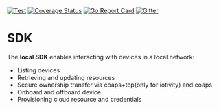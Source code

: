 [![Test](https://github.com/plgd-dev/sdk/workflows/Coverage/badge.svg)](https://github.com/plgd-dev/sdk/actions?query=workflow%3ACoverage)
[![Coverage Status](https://codecov.io/gh/plgd-dev/sdk/branch/master/graph/badge.svg)](https://codecov.io/gh/plgd-dev/sdk)
[![Go Report Card](https://goreportcard.com/badge/plgd-dev/sdk)](https://goreportcard.com/report/plgd-dev/sdk)
[![Gitter](https://badges.gitter.im/ocfcloud/Lobby.svg)](https://gitter.im/ocfcloud/Lobby?utm_source=badge&utm_medium=badge&utm_campaign=pr-badge)

# SDK

The **local SDK** enables interacting with devices in a local network:
- Listing devices 
- Retrieving and updating resources
- Secure ownership transfer via coaps+tcp(only for iotivity) and coaps
- Onboard and offboard device
- Provisioning cloud resource and credentials
